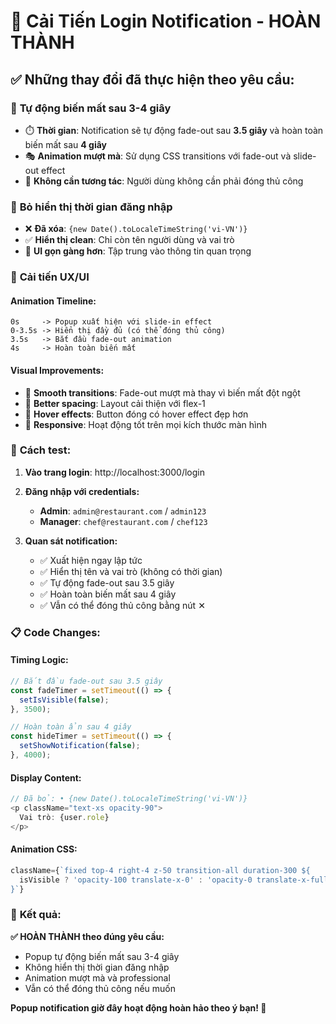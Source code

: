 # 🔔 Cải Tiến Login Notification - HOÀN THÀNH

## ✅ Những thay đổi đã thực hiện theo yêu cầu:

### 🎯 **Tự động biến mất sau 3-4 giây**
- ⏱️ **Thời gian**: Notification sẽ tự động fade-out sau **3.5 giây** và hoàn toàn biến mất sau **4 giây**
- 🎭 **Animation mượt mà**: Sử dụng CSS transitions với fade-out và slide-out effect
- 🚀 **Không cần tương tác**: Người dùng không cần phải đóng thủ công

### 🚫 **Bỏ hiển thị thời gian đăng nhập**
- ❌ **Đã xóa**: `{new Date().toLocaleTimeString('vi-VN')}`
- ✅ **Hiển thị clean**: Chỉ còn tên người dùng và vai trò
- 🎨 **UI gọn gàng hơn**: Tập trung vào thông tin quan trọng

### 🎨 **Cải tiến UX/UI**

#### **Animation Timeline:**
```
0s     -> Popup xuất hiện với slide-in effect
0-3.5s -> Hiển thị đầy đủ (có thể đóng thủ công)
3.5s   -> Bắt đầu fade-out animation
4s     -> Hoàn toàn biến mất
```

#### **Visual Improvements:**
- 🔄 **Smooth transitions**: Fade-out mượt mà thay vì biến mất đột ngột
- 📐 **Better spacing**: Layout cải thiện với flex-1
- 🎯 **Hover effects**: Button đóng có hover effect đẹp hơn
- 📱 **Responsive**: Hoạt động tốt trên mọi kích thước màn hình

### 🧪 **Cách test:**

1. **Vào trang login**: http://localhost:3000/login
2. **Đăng nhập với credentials:**
   - **Admin**: `admin@restaurant.com` / `admin123`
   - **Manager**: `chef@restaurant.com` / `chef123`

3. **Quan sát notification:**
   - ✅ Xuất hiện ngay lập tức
   - ✅ Hiển thị tên và vai trò (không có thời gian)
   - ✅ Tự động fade-out sau 3.5 giây
   - ✅ Hoàn toàn biến mất sau 4 giây
   - ✅ Vẫn có thể đóng thủ công bằng nút ✕

### 📋 **Code Changes:**

#### **Timing Logic:**
```typescript
// Bắt đầu fade-out sau 3.5 giây
const fadeTimer = setTimeout(() => {
  setIsVisible(false);
}, 3500);

// Hoàn toàn ẩn sau 4 giây
const hideTimer = setTimeout(() => {
  setShowNotification(false);
}, 4000);
```

#### **Display Content:**
```typescript
// Đã bỏ: • {new Date().toLocaleTimeString('vi-VN')}
<p className="text-xs opacity-90">
  Vai trò: {user.role}
</p>
```

#### **Animation CSS:**
```typescript
className={`fixed top-4 right-4 z-50 transition-all duration-300 ${
  isVisible ? 'opacity-100 translate-x-0' : 'opacity-0 translate-x-full'
}`}
```

### 🎉 **Kết quả:**

**✅ HOÀN THÀNH theo đúng yêu cầu:**
- Popup tự động biến mất sau 3-4 giây
- Không hiển thị thời gian đăng nhập
- Animation mượt mà và professional
- Vẫn có thể đóng thủ công nếu muốn

**Popup notification giờ đây hoạt động hoàn hảo theo ý bạn! 🎊**